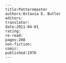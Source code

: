 
    ---
    title:Patternmaster
    authors:Octavia E. Butler
    editors:
    translator:
    date:2011-04-01
    rating:
    re-read:
    pages:208
    non-fiction:
    comic:
    published:1976
    ---

    